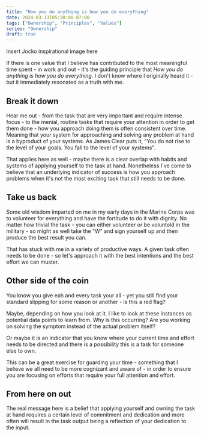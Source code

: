```yaml
---
title: "How you do anything is how you do everything"
date: 2024-03-13T05:30:00-07:00
tags: ["Ownership", "Principles", "Values"]
series: "Ownership"
draft: true
---
```


Insert Jocko inspirational image here

If there is one value that I believe has contributed to the most meaningful time spent - in work and out - it's the guiding principle that _How you do anything is how you do everything_. I don't know where I originally heard it - but it immediately resonated as a truth with me.

## Break it down

Hear me out - from the task that are very important and require intense focus - to the menial, routine tasks that require your attention in order to get them done - how you approach doing them is often consistent over time. Meaning that your system for approaching and solving any problem at hand is a byproduct of your systems. As James Clear puts it, "You do not rise to the level of your goals. You fall to the level of your systems". 

That applies here as well - maybe there is a clear overlap with habits and systems of applying yourself to the task at hand. Nonetheless I've come to believe that an underlying indicator of success is how you approach problems when it's not the most exciting task that still needs to be done. 

## Take us back

Some old wisdom imparted on me in my early days in the Marine Corps was to volunteer for everything and have the fortitude to do it with dignity. No matter how trivial the task - you can either volunteer or be voluntold in the military - so might as well take the "W" and sign yourself up and then produce the best result you can. 

That has stuck with me in a variety of productive ways. A given task often needs to be done - so let's approach it with the best intentions and the best effort we can muster.

## Other side of the coin

You know you give eah and every task your all - yet you still find your standard slipping for some reason or another - is this a red flag? 

Maybe, depending on how you look at it. I like to look at these instances as potential data points to learn from. Why is this occurring? Are you working on solving the symptom instead of the actual problem itself? 

Or maybe it is an indicator that you know where your current time and effort needs to be directed and there is a possibility this is a task for someone else to own. 

This can be a great exercise for guarding your time - something that I believe we all need to be more cognizant and aware of - in order to ensure you are focusing on efforts that require your full attention and effort.

## From here on out

The real message here is a belief that applying yourself and owning the task at hand requires a certain level of commitment and dedication and more often will result in the task output being a reflection of your dedication to the input.